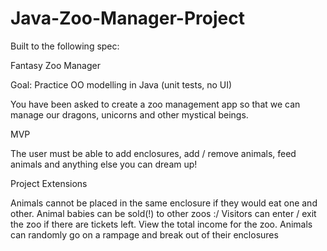 # Java-Zoo-Manager-Project

Built to the following spec:

Fantasy Zoo Manager

Goal: Practice OO modelling in Java (unit tests, no UI)

You have been asked to create a zoo management app so that we can manage our dragons, unicorns and other mystical beings.

MVP

The user must be able to add enclosures, add / remove animals, feed animals and anything else you can dream up!

Project Extensions

Animals cannot be placed in the same enclosure if they would eat one and other.
Animal babies can be sold(!) to other zoos :/
Visitors can enter / exit the zoo if there are tickets left.
View the total income for the zoo.
Animals can randomly go on a rampage and break out of their enclosures
